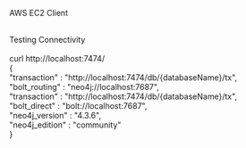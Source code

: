 AWS EC2 Client

<br>Testing Connectivity      
<br>curl http://localhost:7474/
<br>{
<br>"transaction" : "http://localhost:7474/db/{databaseName}/tx",
<br>"bolt_routing" : "neo4j://localhost:7687",
<br>"transaction" : "http://localhost:7474/db/{databaseName}/tx",
<br>"bolt_direct" : "bolt://localhost:7687",
<br>"neo4j_version" : "4.3.6",
<br>"neo4j_edition" : "community"
<br>}